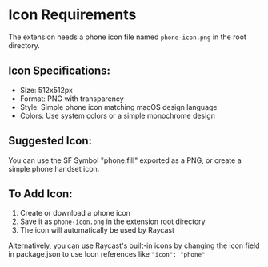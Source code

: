 # Icon Requirements

The extension needs a phone icon file named `phone-icon.png` in the root directory.

## Icon Specifications:
- Size: 512x512px
- Format: PNG with transparency
- Style: Simple phone icon matching macOS design language
- Colors: Use system colors or a simple monochrome design

## Suggested Icon:
You can use the SF Symbol "phone.fill" exported as a PNG, or create a simple phone handset icon.

## To Add Icon:
1. Create or download a phone icon
2. Save it as `phone-icon.png` in the extension root directory
3. The icon will automatically be used by Raycast

Alternatively, you can use Raycast's built-in icons by changing the icon field in package.json to use Icon references like `"icon": "phone"`